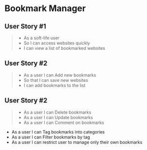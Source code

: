 # Bookmark Manager

## User Story #1
> - As a soft-life user
> - So I can access websites quickly
> - I can view a list of bookmarked websites

## User Story #2
> - As a user I can Add new bookmarks
> - So that I can save new websites
> - I can add bookmarks to the list

## User Story #2
> - As a user I can Delete bookmarks
> - As a user I can Update bookmarks
> - As a user I can Comment on bookmarks
- As a user I can Tag bookmarks into categories
- As a user I can Filter bookmarks by tag
- As a user I can restrict user to manage only their own bookmarks
